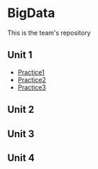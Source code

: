 # BigData
This is the team's repository

## Unit 1

- [Practice1](https://github.com/JJimenez2117/BigData/blob/Unit1/Practices/Practice_1/README.md)
- [Practice2](https://github.com/JJimenez2117/BigData/blob/Unit1/Practices/Practice_2/README.md)
- [Practice3](https://github.com/JJimenez2117/BigData/blob/Unit1/Practices/Practice_3/README.md)

## Unit 2

## Unit 3

## Unit 4
